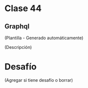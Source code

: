 # Clase 44

## Graphql

(Plantilla - Generado automáticamente)

(Descripción)

# Desafío

(Agregar si tiene desafío o borrar)

